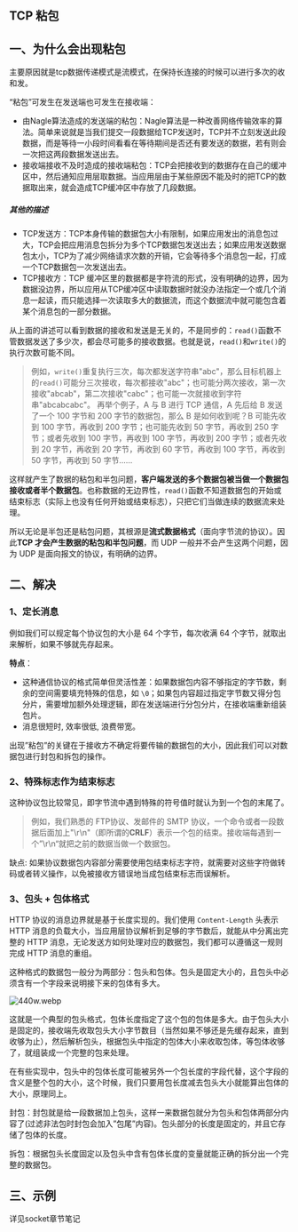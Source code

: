 ## TCP 粘包

## 一、为什么会出现粘包

主要原因就是tcp数据传递模式是流模式，在保持长连接的时候可以进行多次的收和发。

“粘包”可发生在发送端也可发生在接收端：

* 由Nagle算法造成的发送端的粘包：Nagle算法是一种改善网络传输效率的算法。简单来说就是当我们提交一段数据给TCP发送时，TCP并不立刻发送此段数据，而是等待一小段时间看看在等待期间是否还有要发送的数据，若有则会一次把这两段数据发送出去。
* 接收端接收不及时造成的接收端粘包：TCP会把接收到的数据存在自己的缓冲区中，然后通知应用层取数据。当应用层由于某些原因不能及时的把TCP的数据取出来，就会造成TCP缓冲区中存放了几段数据。

##### 其他的描述

- TCP发送方：TCP本身传输的数据包大小有限制，如果应用发出的消息包过大，TCP会把应用消息包拆分为多个TCP数据包发送出去；如果应用发送数据包太小，TCP为了减少网络请求次数的开销，它会等待多个消息包一起，打成一个TCP数据包一次发送出去。
- TCP接收方：TCP 缓冲区里的数据都是字符流的形式，没有明确的边界，因为数据没边界，所以应用从TCP缓冲区中读取数据时就没办法指定一个或几个消息一起读，而只能选择一次读取多大的数据流，而这个数据流中就可能包含着某个消息包的一部分数据。

从上面的讲述可以看到数据的接收和发送是无关的，不是同步的：`read()`函数不管数据发送了多少次，都会尽可能多的接收数据。也就是说，`read()`和`write()`的执行次数可能不同。

> 例如，`write()`重复执行三次，每次都发送字符串"abc"，那么目标机器上的`read()`可能分三次接收，每次都接收"abc"；也可能分两次接收，第一次接收"abcab"，第二次接收"cabc"；也可能一次就接收到字符串"abcabcabc"。
> 再举个例子，A 与 B 进行 TCP 通信，A 先后给 B 发送了一个 100 字节和 200 字节的数据包，那么 B 是如何收到呢？B 可能先收到 100 字节，再收到 200 字节；也可能先收到 50 字节，再收到 250 字节；或者先收到 100 字节，再收到 100 字节，再收到 200 字节；或者先收到 20 字节，再收到 20 字节，再收到 60 字节，再收到 100 字节，再收到 50 字节，再收到 50 字节……

这样就产生了数据的粘包和半包问题，**客户端发送的多个数据包被当做一个数据包接收或者半个数据包**。也称数据的无边界性，`read()`函数不知道数据包的开始或结束标志（实际上也没有任何开始或结束标志），只把它们当做连续的数据流来处理。

所以无论是半包还是粘包问题，其根源是**流式数据格式**（面向字节流的协议）。因此**TCP 才会产生数据的粘包和半包问题**，而 UDP 一般并不会产生这两个问题，因为 UDP 是面向报文的协议，有明确的边界。

## 二、解决

### 1、定长消息

例如我们可以规定每个协议包的大小是 64 个字节，每次收满 64 个字节，就取出来解析，如果不够就先存起来。

**特点**：

- 这种通信协议的格式简单但灵活性差：如果数据包内容不够指定的字节数，剩余的空间需要填充特殊的信息，如 `\0`；如果包内容超过指定字节数又得分包分片，需要增加额外处理逻辑，即在发送端进行分包分片，在接收端重新组装包片。
- 消息很短时, 效率很低, 浪费带宽。

出现”粘包”的关键在于接收方不确定将要传输的数据包的大小，因此我们可以对数据包进行封包和拆包的操作。

### 2、特殊标志作为结束标志

这种协议包比较常见，即字节流中遇到特殊的符号值时就认为到一个包的末尾了。

> 例如，我们熟悉的 FTP协议、发邮件的 SMTP 协议，一个命令或者一段数据后面加上"\r\n"（即所谓的**CRLF**）表示一个包的结束。接收端每遇到一个”\r\n“就把之前的数据当做一个数据包。

缺点: 如果协议数据包内容部分需要使用包结束标志字符，就需要对这些字符做转码或者转义操作，以免被接收方错误地当成包结束标志而误解析。

### 3、包头 + 包体格式

HTTP 协议的消息边界就是基于长度实现的。我们使用 `Content-Length` 头表示 HTTP 消息的负载大小，当应用层协议解析到足够的字节数后，就能从中分离出完整的 HTTP 消息，无论发送方如何处理对应的数据包，我们都可以遵循这一规则完成 HTTP 消息的重组。

这种格式的数据包一般分为两部分：包头和包体。包头是固定大小的，且包头中必须含有一个字段来说明接下来的包体有多大。

![440w.webp](https://pic1.imgdb.cn/item/64735269f024cca173d12927.webp)

这就是一个典型的包头格式，包体长度指定了这个包的包体是多大。由于包头大小是固定的，接收端先收取包头大小字节数目（当然如果不够还是先缓存起来，直到收够为止），然后解析包头，根据包头中指定的包体大小来收取包体，等包体收够了，就组装成一个完整的包来处理。

在有些实现中，包头中的包体长度可能被另外一个包长度的字段代替，这个字段的含义是整个包的大小，这个时候，我们只要用包长度减去包头大小就能算出包体的大小，原理同上。



封包：封包就是给一段数据加上包头，这样一来数据包就分为包头和包体两部分内容了(过滤非法包时封包会加入”包尾”内容)。包头部分的长度是固定的，并且它存储了包体的长度。

拆包：根据包头长度固定以及包头中含有包体长度的变量就能正确的拆分出一个完整的数据包。

## 三、示例

详见socket章节笔记
